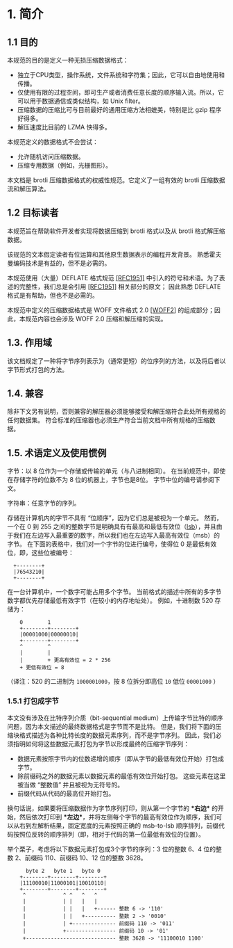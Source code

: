 # 1. 简介

## 1.1 目的

本规范的目的是定义一种无损压缩数据格式：

* 独立于CPU类型，操作系统，文件系统和字符集；因此，它可以自由地使用和传播。
* 仅使用有限的过程空间，即可生产或者消费任意长度的顺序输入流。所以，它可以用于数据通信或类似结构，如 Unix filter。
* 压缩数据的压缩比可与目前最好的通用压缩方法相媲美，特别是比 gzip 程序好得多。
* 解压速度比目前的 LZMA 快得多。

本规范定义的数据格式不会尝试：

* 允许随机访问压缩数据。
* 压缩专用数据（例如，光栅图形）。

本文档是 brotli 压缩数据格式的权威性规范。它定义了一组有效的 brotli 压缩数据流和解压算法。

## 1.2 目标读者

本规范旨在帮助软件开发者实现将数据压缩到 brotli 格式以及从 brotli 格式解压缩数据。

该规范的文本假定读者有位运算和其他原生数据表示的编程开发背景。 熟悉霍夫曼编码技术是有益的，但不是必需的。

本规范使用（大量）DEFLATE 格式规范 [\[RFC1951\]](https://tools.ietf.org/html/rfc1951) 中引入的符号和术语。为了表述的完整性，我们总是会引用 [\[RFC1951\]](https://tools.ietf.org/html/rfc1951) 相关部分的原文； 因此熟悉 DEFLATE 格式是有帮助，但也不是必需的。

本规范中定义的压缩数据格式是 WOFF 文件格式 2.0 \[[WOFF2](https://tools.ietf.org/html/rfc7932#ref-WOFF2)\] 的组成部分；因此，本规范内容也会涉及 WOFF 2.0 压缩和解压缩的实现。

## 1.3.  作用域

该文档规定了一种将字节序列表示为（通常更短）的位序列的方法，以及将后者以字节形式打包的方法。

## 1.4.  兼容

除非下文另有说明，否则兼容的解压器必须能够接受和解压缩符合此处所有规格的任何数据集。 符合标准的压缩器也必须生产符合当前文档中所有规格的压缩数据。

## 1.5.  术语定义及使用惯例

字节：以 8 位作为一个存储或传输的单元（与八进制相同）。 在当前规范中，即使在存储字符的位数不为 8 位的机器上，字节也是8位。 字节中位的编号请参阅下文。

字符串：任意字节的序列。  


存储在计算机内的字节不具有 “位顺序”，因为它们总是被视为一个单元。 然而，一个在 0 到 255 之间的整数字节是明确具有有最高和最低有效位（[lsb](https://zh.wikipedia.org/wiki/%E6%9C%80%E4%BD%8E%E6%9C%89%E6%95%88%E4%BD%8D)），并且由于我们在左边写入最重要的数字，所以我们也在左边写入最高有效位（msb）的字节。 在下面的表格中，我们对一个字节的位进行编号，使得位 0 是最低有效位，即，这些位被编号：

```
  +--------+
  |76543210|
  +--------+
```

在一台计算机中，一个数字可能占用多个字节。 当前格式的描述中所有的多字节数字都优先存储最低有效字节（在较小的内存地址处）。 例如，十进制数 520 存储为：

```
    0        1
    +--------+--------+
    |00001000|00000010|
    +--------+--------+
    ^        ^
    |        |
    |        + 更高有效位 = 2 * 256
    + 更低有效位 = 8
```

（译注：520 的二进制为 `1000001000`，按 8 位拆分即高位 `10` 低位 `00001000` ）

### 1.5.1 打包成字节

本文没有涉及在比特序列介质（bit-sequential medium）上传输字节比特的顺序问题，因为本文描述的最终数据格式是字节而不是比特。 但是，我们将下面的压缩块格式描述为各种比特长度的数据元素序列，而不是字节序列。 因此，我们必须指明如何将这些数据元素打包为字节以形成最终的压缩字节序列：

* 数据元素按照字节内的位数递增的顺序（即从字节的最低有效位开始）打包成字节。
* 除前缀码之外的数据元素以数据元素的最低有效位开始打包。 这些元素在这里被当做 “整数值” 并且被视为无符号的。
* 前缀代码从代码的最高位开始打包。

换句话说，如果要将压缩数据作为字节序列打印，则从第一个字节的 **\*右边\***  的开始，然后依次打印到 **\*左边\***，并将左侧每个字节的最高有效位作为顺序，我们可以从右到左解析结果，固定宽度的元素按照正确的 msb-to-lsb 顺序排列，前缀代码按照位反转的顺序排列（即，相对于代码的第一位最低有效位的位置）。

举个栗子，考虑将以下数据元素打包成3个字节的序列：3 位的整数 6、4 位的整数 2、前缀码 110、前缀码 10、12 位的整数 3628。

```
      byte 2   byte 1   byte 0
    +--------+--------+--------+
    |11100010|11000101|10010110|
    +--------+--------+--------+
     ^            ^ ^   ^   ^
     |            | |   |   |
     |            | |   |   +------ 整数 6 -> '110'
     |            | |   +---------- 整数 2 -> '0010'
     |            | +-------------- 前缀码 110 -> '011'
     |            +---------------- 前缀码 10 -> '01'
     +----------------------------- 整数 3628 -> '11100010 1100'
```













